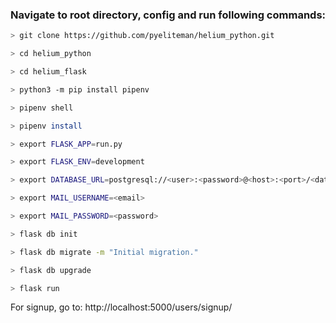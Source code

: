 
### Navigate to root directory, config and run following commands:
```sh
> git clone https://github.com/pyeliteman/helium_python.git

> cd helium_python

> cd helium_flask

> python3 -m pip install pipenv

> pipenv shell

> pipenv install

> export FLASK_APP=run.py

> export FLASK_ENV=development

> export DATABASE_URL=postgresql://<user>:<password>@<host>:<port>/<database_name>

> export MAIL_USERNAME=<email>

> export MAIL_PASSWORD=<password>

> flask db init

> flask db migrate -m "Initial migration."

> flask db upgrade

> flask run
```
 
For signup, go to: http://localhost:5000/users/signup/
